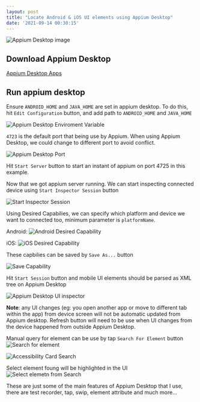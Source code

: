 ```yaml
---
layout: post
title: "Locate Android & iOS UI elements using Appium Desktop"
date: '2021-09-14 00:30:15'
---
```


![Appium Desktop image](./AppiumDesktop.png)

## Download Appium Desktop
[Appium Desktop Apps](https://github.com/appium/appium-desktop/releases/) 

## Run appium desktop
Ensure `ANDROID_HOME` and `JAVA_HOME` are set in appium desktop. To do this, hit `Edit Configuration` button, and add path to `ANDROID_HOME` and `JAVA_HOME`

![Appium Desktop Enviroment Variable](./AppiumDesktopEnvironmentVariables.png)

`4723` is the default port that being use by Appium. When using Appium Desktop, we could change to different port to avoid conflict.

![Appium Desktop Port](AppiumDesktopPort.png)

Hit `Start Server` button to start an instant of appium on port 4725 in this example.	


Now that we got appium server running. We can start inspecting connected device using `Start Inspector Session` button

![Start Inspector Session](./StartInspectorButton.png)

Using Desired Capabilies, we can specify which platform and device we want to connected too, minimum parameter is `platformName`.

Android:
![Android Desired Capability](./AndroidDesiredCapbility.png)

iOS:
![iOS Desired Capability](./iOSDesireCapability.png)

These capbilies can be saved by `Save As...` button

![Save Capability](./SavedCapability.png)

Hit `Start Session` button and mobile UI elements should be parsed as XML tree on Appium Desktop

![Appium Desktop UI inspector](./AppiumDesktopUIInspector.png)

**Note**: any UI changes (eg: you open another app or move to different tab within the app) from device screen will not be automatic updated from Appium desktop. Refresh button will need to be use when UI changes from the device happened from outside Appium Desktop.


Manual query for element can be use by tap `Search For Element` button
![Search for element](./SearchForElement.png)

![Accessibility Card Search](./AccessibilityCardSearch.png)

Select element foung will be highlighted in the UI
![Select elemetn from Search](./SelectElementFromSearch.png)


These are just some of the main features of Appium Desktop that I use, there are test recorder, tap, swip, element attribute and much more... 